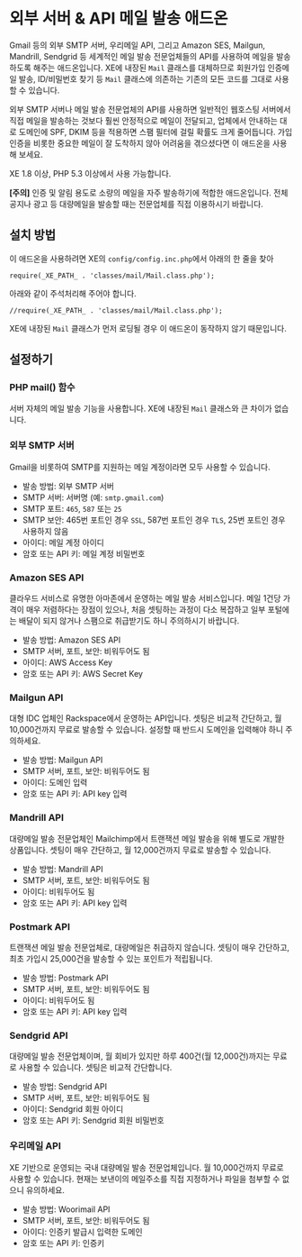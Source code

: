 
외부 서버 & API 메일 발송 애드온
================================

Gmail 등의 외부 SMTP 서버, 우리메일 API, 그리고 Amazon SES, Mailgun, Mandrill, Sendgrid 등
세계적인 메일 발송 전문업체들의 API를 사용하여 메일을 발송하도록 해주는 애드온입니다.
XE에 내장된 `Mail` 클래스를 대체하므로
회원가입 인증메일 발송, ID/비밀번호 찾기 등
`Mail` 클래스에 의존하는 기존의 모든 코드를 그대로 사용할 수 있습니다.

외부 SMTP 서버나 메일 발송 전문업체의 API를 사용하면
일반적인 웹호스팅 서버에서 직접 메일을 발송하는 것보다 훨씬 안정적으로 메일이 전달되고,
업체에서 안내하는 대로 도메인에 SPF, DKIM 등을 적용하면 스팸 필터에 걸릴 확률도 크게 줄어듭니다.
가입인증을 비롯한 중요한 메일이 잘 도착하지 않아 어려움을 겪으셨다면
이 애드온을 사용해 보세요.

XE 1.8 이상, PHP 5.3 이상에서 사용 가능합니다.

**[주의]** 인증 및 알림 용도로 소량의 메일을 자주 발송하기에 적합한 애드온입니다.
전체공지나 광고 등 대량메일을 발송할 때는 전문업체를 직접 이용하시기 바랍니다.

설치 방법
---------

이 애드온을 사용하려면 XE의 `config/config.inc.php`에서 아래의 한 줄을 찾아

    require(_XE_PATH_ . 'classes/mail/Mail.class.php');

아래와 같이 주석처리해 주어야 합니다.

    //require(_XE_PATH_ . 'classes/mail/Mail.class.php');

XE에 내장된 `Mail` 클래스가 먼저 로딩될 경우 이 애드온이 동작하지 않기 때문입니다.

설정하기
--------

### PHP mail() 함수

서버 자체의 메일 발송 기능을 사용합니다. XE에 내장된 `Mail` 클래스와 큰 차이가 없습니다.

### 외부 SMTP 서버

Gmail을 비롯하여 SMTP를 지원하는 메일 계정이라면 모두 사용할 수 있습니다.

  - 발송 방법: 외부 SMTP 서버
  - SMTP 서버: 서버명 (예: `smtp.gmail.com`)
  - SMTP 포트: `465`, `587` 또는 `25`
  - SMTP 보안: 465번 포트인 경우 `SSL`, 587번 포트인 경우 `TLS`, 25번 포트인 경우 사용하지 않음
  - 아이디: 메일 계정 아이디
  - 암호 또는 API 키: 메일 계정 비밀번호

### Amazon SES API

클라우드 서비스로 유명한 아마존에서 운영하는 메일 발송 서비스입니다.
메일 1건당 가격이 매우 저렴하다는 장점이 있으나, 처음 셋팅하는 과정이 다소 복잡하고
일부 포털에는 배달이 되지 않거나 스팸으로 취급받기도 하니 주의하시기 바랍니다.

  - 발송 방법: Amazon SES API
  - SMTP 서버, 포트, 보안: 비워두어도 됨
  - 아이디: AWS Access Key
  - 암호 또는 API 키: AWS Secret Key

### Mailgun API

대형 IDC 업체인 Rackspace에서 운영하는 API입니다.
셋팅은 비교적 간단하고, 월 10,000건까지 무료로 발송할 수 있습니다.
설정할 때 반드시 도메인을 입력해야 하니 주의하세요.

  - 발송 방법: Mailgun API
  - SMTP 서버, 포트, 보안: 비워두어도 됨
  - 아이디: 도메인 입력
  - 암호 또는 API 키: API key 입력

### Mandrill API

대량메일 발송 전문업체인 Mailchimp에서 트랜잭션 메일 발송을 위해 별도로 개발한 상품입니다.
셋팅이 매우 간단하고, 월 12,000건까지 무료로 발송할 수 있습니다.

  - 발송 방법: Mandrill API
  - SMTP 서버, 포트, 보안: 비워두어도 됨
  - 아이디: 비워두어도 됨
  - 암호 또는 API 키: API key 입력

### Postmark API

트랜잭션 메일 발송 전문업체로, 대량메일은 취급하지 않습니다.
셋팅이 매우 간단하고, 최초 가입시 25,000건을 발송할 수 있는 포인트가 적립됩니다.

  - 발송 방법: Postmark API
  - SMTP 서버, 포트, 보안: 비워두어도 됨
  - 아이디: 비워두어도 됨
  - 암호 또는 API 키: API key 입력

### Sendgrid API

대량메일 발송 전문업체이며, 월 회비가 있지만 하루 400건(월 12,000건)까지는
무료로 사용할 수 있습니다. 셋팅은 비교적 간단합니다.

  - 발송 방법: Sendgrid API
  - SMTP 서버, 포트, 보안: 비워두어도 됨
  - 아이디: Sendgrid 회원 아이디
  - 암호 또는 API 키: Sendgrid 회원 비밀번호

### 우리메일 API

XE 기반으로 운영되는 국내 대량메일 발송 전문업체입니다.
월 10,000건까지 무료로 사용할 수 있습니다.
현재는 보낸이의 메일주소를 직접 지정하거나 파일을 첨부할 수 없으니 유의하세요.

  - 발송 방법: Woorimail API
  - SMTP 서버, 포트, 보안: 비워두어도 됨
  - 아이디: 인증키 발급시 입력한 도메인
  - 암호 또는 API 키: 인증키
